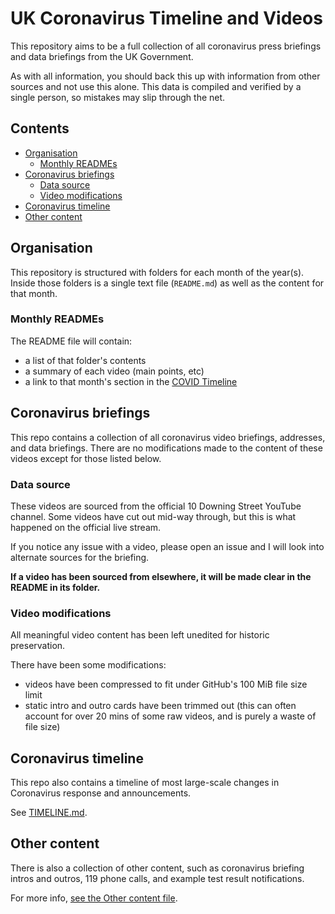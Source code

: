 # UK Coronavirus Timeline and Videos <!-- omit in toc -->

This repository aims to be a full collection of all coronavirus press briefings and data briefings from the UK Government.

As with all information, you should back this up with information from other sources and not use this alone. This data is compiled and verified by a single person, so mistakes may slip through the net.

## Contents <!-- omit in toc -->

- [Organisation](#organisation)
  - [Monthly READMEs](#monthly-readmes)
- [Coronavirus briefings](#coronavirus-briefings)
  - [Data source](#data-source)
  - [Video modifications](#video-modifications)
- [Coronavirus timeline](#coronavirus-timeline)
- [Other content](#other-content)

## Organisation

This repository is structured with folders for each month of the year(s). Inside those folders is a single text file (`README.md`) as well as the content for that month.

### Monthly READMEs

The README file will contain:

- a list of that folder's contents
- a summary of each video (main points, etc)
- a link to that month's section in the [COVID Timeline](TIMELINE.md)

## Coronavirus briefings

This repo contains a collection of all coronavirus video briefings, addresses, and data briefings. There are no modifications made to the content of these videos except for those listed below.

### Data source

These videos are sourced from the official 10 Downing Street YouTube channel. Some videos have cut out mid-way through, but this is what happened on the official live stream.

If you notice any issue with a video, please open an issue and I will look into alternate sources for the briefing.

**If a video has been sourced from elsewhere, it will be made clear in the README in its folder.**

### Video modifications

All meaningful video content has been left unedited for historic preservation.

There have been some modifications:

- videos have been compressed to fit under GitHub's 100 MiB file size limit
- static intro and outro cards have been trimmed out (this can often account for over 20 mins of some raw videos, and is purely a waste of file size)

## Coronavirus timeline

This repo also contains a timeline of most large-scale changes in Coronavirus response and announcements.

See [TIMELINE.md](TIMELINE.md).

## Other content

There is also a collection of other content, such as coronavirus briefing intros and outros, 119 phone calls, and example test result notifications.

For more info, [see the Other content file](./Other%20content/README.md).
